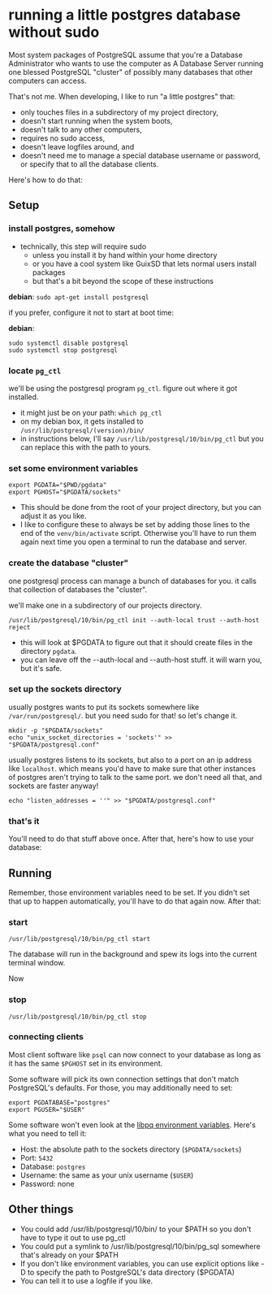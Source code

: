 # running a little postgres database without sudo

Most system packages of PostgreSQL assume that you're a Database Administrator
who wants to use the computer as A Database Server running one blessed
PostgreSQL "cluster" of possibly many databases that other computers can access.

That's not me. When developing, I like to run "a little postgres" that:

- only touches files in a subdirectory of my project directory,
- doesn't start running when the system boots,
- doesn't talk to any other computers,
- requires no sudo access,
- doesn't leave logfiles around, and
- doesn't need me to manage a special database username or password, or specify that to all the database clients.

Here's how to do that:

## Setup

### install postgres, somehow

* technically, this step will require sudo
    * unless you install it by hand within your home directory
    * or you have a cool system like GuixSD that lets normal users install packages
    * but that's a bit beyond the scope of these instructions
    
**debian**: `sudo apt-get install postgresql`

if you prefer, configure it not to start at boot time:

**debian**:

```
sudo systemctl disable postgresql
sudo systemctl stop postgresql
```

### locate `pg_ctl`

we'll be using the postgresql program `pg_ctl`. figure out where it got installed.

* it might just be on your path: `which pg_ctl`
* on my debian box, it gets installed to `/usr/lib/postgresql/(version)/bin/`
* in instructions below, I'll say `/usr/lib/postgresql/10/bin/pg_ctl` but you can replace this with the path to yours.

### set some environment variables

```
export PGDATA="$PWD/pgdata"
export PGHOST="$PGDATA/sockets"
```

* This should be done from the root of your project directory, but you can adjust it as you like.
* I like to configure these to always be set by adding those lines to the end of the `venv/bin/activate` script. Otherwise you'll have to run them again next time you open a terminal to run the database and server.

### create the database "cluster"

one postgresql process can manage a bunch of databases for you. it calls that collection of databases the "cluster".

we'll make one in a subdirectory of our projects directory.

`/usr/lib/postgresql/10/bin/pg_ctl init --auth-local trust --auth-host reject`

* this will look at $PGDATA to figure out that it should create files in the directory `pgdata`.
* you can leave off the --auth-local and --auth-host stuff. it will warn you, but it's safe.

### set up the sockets directory

usually postgres wants to put its sockets somewhere like `/var/run/postgresql/`. but you need sudo for that! so let's change it.

```
mkdir -p "$PGDATA/sockets"
echo "unix_socket_directories = 'sockets'" >> "$PGDATA/postgresql.conf"
```

usually postgres listens to its sockets, but also to a port on an ip address like `localhost`. which means you'd have to make sure that other instances of postgres aren't trying to talk to the same port. we don't need all that, and sockets are faster anyway!

```
echo "listen_addresses = ''" >> "$PGDATA/postgresql.conf"
```

### that's it

You'll need to do that stuff above once. After that, here's how to use your database:

## Running

Remember, those environment variables need to be set. If you didn't set that up to happen automatically, you'll have to do that again now. After that:

### start

`/usr/lib/postgresql/10/bin/pg_ctl start`

The database will run in the background and spew its logs into the current terminal window.

Now

### stop

`/usr/lib/postgresql/10/bin/pg_ctl stop`

### connecting clients

Most client software like `psql` can now connect to your database as long as it has the same `$PGHOST` set in its environment.

Some software will pick its own connection settings that don't match PostgreSQL's defaults.
For those, you may additionally need to set:

```
export PGDATABASE="postgres"
export PGUSER="$USER"
```

Some software won't even look at the [libpq environment variables][]. Here's what you need to tell it:

- Host: the absolute path to the sockets directory (`$PGDATA/sockets`)
- Port: `5432`
- Database: `postgres`
- Username: the same as your unix username (`$USER`)
- Password: none

[libpq environment variables]: https://www.postgresql.org/docs/current/static/libpq-envars.html

## Other things

- You could add /usr/lib/postgresql/10/bin/ to your $PATH so you don't have to type it out to use pg_ctl
- You could put a symlink to /usr/lib/postgresql/10/bin/pg_sql somewhere that's already on your $PATH
- If you don't like environment variables, you can use explicit options like -D to specify the path to PostgreSQL's data directory ($PGDATA)
- You can tell it to use a logfile if you like.
